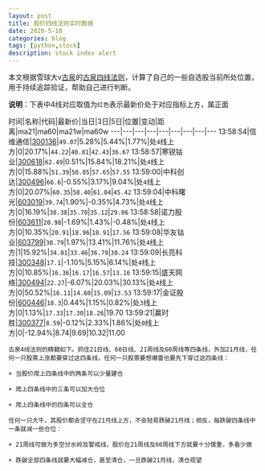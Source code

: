 ```yaml
---
layout: post
title: 股价四线法则实时数据
date: 2020-5-10
categories: blog
tags: [python,stock]
description: stock index alert
---
```



本文根据雪球大v[古泉](https://xueqiu.com/u/7148646888)的[古泉四线法则](https://xueqiu.com/7148646888/130498192)，计算了自己的一些自选股当前所处位置，用于持续追踪验证，帮助自己进行判断。

**说明**：下表中4线对应取值为`红色`表示最新价处于对应指标上方，属正面

时间|名称|代码|最新价|当日|3日|5日|位置|变动|距离|ma21|ma60|ma21w|ma60w
---|---|---|---|---|---|---|---|---
13:58:54|信维通信|[300136](https://xueqiu.com/S/SZ300136)|`49.07`|5.28%|5.44%|1.77%|处`4`线上方|0|20.17%|`44.22`|`40.81`|`42.43`|`36.67`
13:58:57|寒锐钴业|[300618](https://xueqiu.com/S/SZ300618)|`62.49`|0.51%|15.84%|18.21%|处`4`线上方|0|15.88%|`51.39`|`50.05`|`57.65`|`57.55`
13:59:00|中科创达|[300496](https://xueqiu.com/S/SZ300496)|`66.6`|-0.55%|3.17%|9.04%|处`4`线上方|0|20.07%|`60.35`|`58.40`|`61.04`|`45.42`
13:59:04|中科曙光|[603019](https://xueqiu.com/S/SH603019)|`39.74`|1.90%|-0.35%|4.73%|处`4`线上方|0|16.19%|`38.38`|`35.70`|`35.12`|`29.06`
13:58:58|诺力股份|[603611](https://xueqiu.com/S/SH603611)|`20.98`|-1.69%|1.43%|-0.48%|处`4`线上方|0|10.35%|`20.91`|`18.96`|`18.91`|`17.56`
13:59:08|华友钴业|[603799](https://xueqiu.com/S/SH603799)|`38.79`|1.97%|13.41%|11.76%|处`4`线上方|1|15.92%|`34.01`|`33.46`|`36.79`|`30.24`
13:59:09|长亮科技|[300348](https://xueqiu.com/S/SZ300348)|`17.1`|-1.10%|5.15%|6.14%|处`4`线上方|0|10.85%|`16.36`|`16.17`|`16.57`|`13.16`
13:59:15|盛天网络|[300494](https://xueqiu.com/S/SZ300494)|`22.27`|-6.07%|20.03%|30.13%|处`4`线上方|0|50.52%|`16.11`|`14.68`|`15.09`|`13.53`
13:59:17|金证股份|[600446](https://xueqiu.com/S/SH600446)|`18.3`|0.44%|1.15%|0.82%|处`3`线上方|0|1.13%|`17.33`|`17.30`|`18.26`|19.70
13:59:21|赢时胜|[300377](https://xueqiu.com/S/SZ300377)|`8.59`|-0.12%|2.33%|1.86%|处`0`线上方|0|-12.94%|8.74|9.69|10.32|11.00

```
古泉4线法则的精髓如下。抓住21日线、60日线、21周线及60周线等四条线，外加21月线，任何一只股票上涨都要穿过这四条线，任何一只股票要想爆雷也要先下穿过这四条线：

+ 当股价爬上四条线中的两条可以少量建仓

+ 爬上四条线中的三条可以加大仓位

+ 爬上四条线中的四条可以全仓

任何一只大牛，其股价都会坚守在21月线上方，不会轻易跌破21月线；相反，每跌破四条线中一条就减一些仓位：

+ 21周线可做为多空分水岭及警戒线，股价在21周线及60周线下方就要十分慎重，多看少做

+ 跌破全部四条线就要大幅减仓，甚至清仓，一旦跌破21月线，清仓观望
```